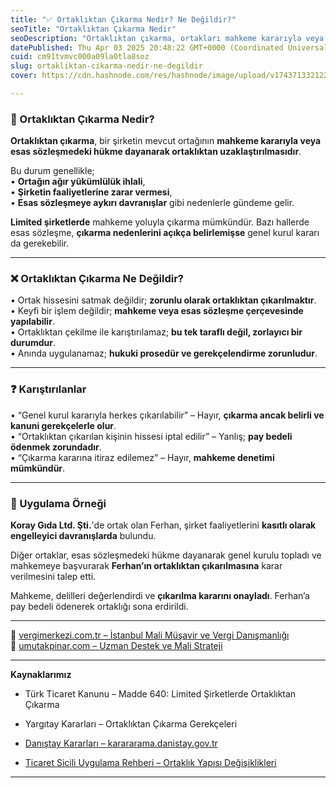```yaml
---
title: "✅ Ortaklıktan Çıkarma Nedir? Ne Değildir?"
seoTitle: "Ortaklıktan Çıkarma Nedir"
seoDescription: "Ortaklıktan çıkarma, ortakları mahkeme kararıyla veya sözleşme hükümleriyle şirketten uzaklaştırmadır; ciddi ihlaller sonucu uygulanır"
datePublished: Thu Apr 03 2025 20:48:22 GMT+0000 (Coordinated Universal Time)
cuid: cm91tvmvc000a09la0tla8soz
slug: ortakliktan-cikarma-nedir-ne-degildir
cover: https://cdn.hashnode.com/res/hashnode/image/upload/v1743713321229/d4bd224d-e4e9-4833-8e26-f7eb599a2dfc.webp

---
```


### 🔹 Ortaklıktan Çıkarma Nedir?

**Ortaklıktan çıkarma**, bir şirketin mevcut ortağının **mahkeme kararıyla veya esas sözleşmedeki hükme dayanarak ortaklıktan uzaklaştırılmasıdır**.

Bu durum genellikle;  
• **Ortağın ağır yükümlülük ihlali**,  
• **Şirketin faaliyetlerine zarar vermesi**,  
• **Esas sözleşmeye aykırı davranışlar** gibi nedenlerle gündeme gelir.

**Limited şirketlerde** mahkeme yoluyla çıkarma mümkündür. Bazı hallerde esas sözleşme, **çıkarma nedenlerini açıkça belirlemişse** genel kurul kararı da gerekebilir.

---

### ❌ Ortaklıktan Çıkarma Ne Değildir?

• Ortak hissesini satmak değildir; **zorunlu olarak ortaklıktan çıkarılmaktır**.  
• Keyfi bir işlem değildir; **mahkeme veya esas sözleşme çerçevesinde yapılabilir**.  
• Ortaklıktan çekilme ile karıştırılamaz; **bu tek taraflı değil, zorlayıcı bir durumdur**.  
• Anında uygulanamaz; **hukuki prosedür ve gerekçelendirme zorunludur**.

---

### ❓ Karıştırılanlar

• “Genel kurul kararıyla herkes çıkarılabilir” – Hayır, **çıkarma ancak belirli ve kanuni gerekçelerle olur**.  
• “Ortaklıktan çıkarılan kişinin hissesi iptal edilir” – Yanlış; **pay bedeli ödenmek zorundadır**.  
• “Çıkarma kararına itiraz edilemez” – Hayır, **mahkeme denetimi mümkündür**.

---

### 🧠 Uygulama Örneği

**Koray Gıda Ltd. Şti.**'de ortak olan Ferhan, şirket faaliyetlerini **kasıtlı olarak engelleyici davranışlarda** bulundu.

Diğer ortaklar, esas sözleşmedeki hükme dayanarak genel kurulu topladı ve mahkemeye başvurarak **Ferhan’ın ortaklıktan çıkarılmasına** karar verilmesini talep etti.

Mahkeme, delilleri değerlendirdi ve **çıkarılma kararını onayladı**. Ferhan’a pay bedeli ödenerek ortaklığı sona erdirildi.

---

📎 [vergimerkezi.com.tr – İstanbul Mali Müşavir ve Vergi Danışmanlığı](https://vergimerkezi.com.tr)  
📎 [umutakpinar.com – Uzman Destek ve Mali Strateji](https://umutakpinar.com)

---

**Kaynaklarımız**

* Türk Ticaret Kanunu – Madde 640: Limited Şirketlerde Ortaklıktan Çıkarma
    
* Yargıtay Kararları – Ortaklıktan Çıkarma Gerekçeleri
    
* [Danıştay Kararları – karararama.danistay.gov.tr](https://karararama.danistay.gov.tr/)
    
* [Ticaret Sicili Uygulama Rehberi – Ortaklık Yapısı Değişiklikleri](https://www.ticaretsicil.gov.tr/)
    

---